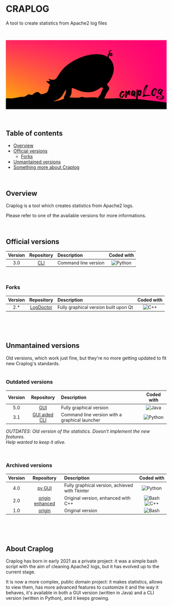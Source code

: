 # CRAPLOG
A tool to create statistics from Apache2 log files

<br/>

![logo](https://raw.githubusercontent.com/elB4RTO/screenshots/main/Craplog/craplogo.png)

<br/>

## Table of contents

- [Overview](#overview)
- [Official versions](#official-versions)
  - [Forks](#forks)
- [Unmantained versions](#unmantained-versions)
- [Something more about Craplog](#about-craplog)

<br/>

## Overview

Craplog is a tool which creates statistics from Apache2 logs.

Please refer to one of the available versions for more informations.

<br/>

## Official versions

| Version | Repository | Description | Coded with |
| :-----: | :--------: | :---------- | :--------: |
| 3.0 | [CLI](https://github.com/elB4RTO/craplog-fullCLI) | Command line version | ![Python](https://img.shields.io/badge/%20-Python-3572A5) |

<br/>

### Forks

| Version | Repository | Description | Coded with |
| :-----: | :--------: | :---------- | :--------: |
| 2.* | [LogDoctor](https://github.com/elB4RTO/LogDoctor) | Fully graphical version built upon Qt | ![C++](https://img.shields.io/badge/%20-C++-f34b7d)     |

<br/><br/><br/>

## Unmantained versions

Old versions, which work just fine, but they're no more getting updated to fit new Craplog's standards.<br/><br/>

### Outdated versions

| Version | Repository | Description | Coded with |
| :-: | :------------: | :---------- | :--------: |
| 5.0 | [GUI](https://github.com/elB4RTO/craplog-fullGUI) | Fully graphical version | ![Java](https://img.shields.io/badge/%20-Java-b07219) |
| 3.1 | [GUI aided CLI](https://github.com/elB4RTO/craplog-GUIaidedCLI) | Command line version with a graphical launcher | ![Python](https://img.shields.io/badge/%20-Python-3572A5) |

*OUTDATES: Old version of the statistics. Doesn't implement the new features.<br>
Help wanted to keep it alive.*

<br/>

### Archived versions

| Version | Repository | Description | Coded with |
| :-----: | :--------: | :---------- | :--------: |
| 4.0 | [py GUI](https://github.com/elB4RTO/craplog-pyGUI) | Fully graphical version, achieved with Tkinter | ![Python](https://img.shields.io/badge/%20-Python-3572A5) |
| 2.0 | [origin enhanced](https://github.com/elB4RTO/craplog-originEnhanced) | Original version, enhanced with C++ | ![Bash](https://img.shields.io/badge/%20-Bash-89e051) ![C++](https://img.shields.io/badge/%20-C++-f34b7d) |
| 1.0 | [origin](https://github.com/elB4RTO/craplog-origin) | Original version | ![Bash](https://img.shields.io/badge/%20-Bash-89e051) |

<br/><br/><br/>

## About Craplog

Craplog has born in early 2021 as a private project: it was a simple bash script with the aim of cleaning Apache2 logs, but it has evolved up to the current stage.

It is now a more complex, public domain project: it makes statistics, allows to view them, has more advanced features to customize it and the way it behaves, it's available in both a GUI version (written in Java) and a CLI version (written in Python), and it keeps growing.

<br/>
